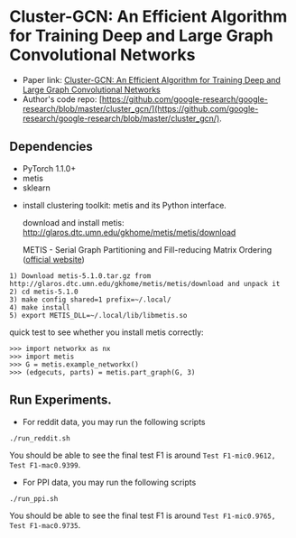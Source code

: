 Cluster-GCN: An Efficient Algorithm for Training Deep and Large Graph Convolutional Networks
============
- Paper link: [Cluster-GCN: An Efficient Algorithm for Training Deep and Large Graph Convolutional Networks](https://arxiv.org/abs/1905.07953)
- Author's code repo: [https://github.com/google-research/google-research/blob/master/cluster_gcn/](https://github.com/google-research/google-research/blob/master/cluster_gcn/). 

Dependencies
------------
- PyTorch 1.1.0+
- metis
- sklearn


* install clustering toolkit: metis and its Python interface.

  download and install metis: http://glaros.dtc.umn.edu/gkhome/metis/metis/download

  METIS - Serial Graph Partitioning and Fill-reducing Matrix Ordering ([official website](http://glaros.dtc.umn.edu/gkhome/metis/metis/overview))

```
1) Download metis-5.1.0.tar.gz from http://glaros.dtc.umn.edu/gkhome/metis/metis/download and unpack it
2) cd metis-5.1.0
3) make config shared=1 prefix=~/.local/
4) make install
5) export METIS_DLL=~/.local/lib/libmetis.so
```

quick test to see whether you install metis correctly:

```
>>> import networkx as nx
>>> import metis
>>> G = metis.example_networkx()
>>> (edgecuts, parts) = metis.part_graph(G, 3)
```


## Run Experiments.
* For reddit data, you may run the following scripts

```
./run_reddit.sh
```
You should be able to see the final test F1 is around `Test F1-mic0.9612, Test F1-mac0.9399`.

* For PPI data, you may run the following scripts

```
./run_ppi.sh
```
You should be able to see the final test F1 is around `Test F1-mic0.9765, Test F1-mac0.9735`.

